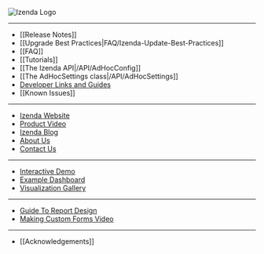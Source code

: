 ![Izenda Logo](http://izenda.com/wp-content/uploads/2014/12/IzendaNewLogoBlueTR.png)

---

* [[Release Notes]]
* [[Upgrade Best Practices|FAQ/Izenda-Update-Best-Practices]]
* [[FAQ]]
* [[Tutorials]]
* [[The Izenda API|/API/AdHocConfig]]
* [[The AdHocSettings class|/API/AdHocSettings]]
* [Developer Links and Guides](/Guides/Developer-Links-and-Guides)
* [[Known Issues]]

---

* <a href="http://www.izenda.com" rel="nofollow" target="_blank">Izenda Website</a>
* [Product Video](https://www.youtube.com/watch?v=X3-yWFq0w5A)
* <a href="http://www.izenda.com/blog" rel="nofollow" target="_blank">Izenda Blog</a>
* <a href="http://www.izenda.com/company/" rel="nofollow" target="_blank">About Us</a>
* <a href="http://www.izenda.com/contact-us/" rel="nofollow" target="_blank">Contact Us</a>

---

* [Interactive Demo](http://demo2.izenda.us/CI/ReportList.aspx )
* [Example Dashboard](http://izenda.com/demo/Dash.aspx#/Sales%20Dashboard)
* <a href="http://www.izenda.com/izenda-vision/" rel="nofollow" target="_blank">Visualization Gallery</a>

---

* [Guide To Report Design](/Guides/ReportDesign)
* [Making Custom Forms Video](http://www.youtube.com/watch?v=5b2axJlgdFs) 

---

* [[Acknowledgements]]
